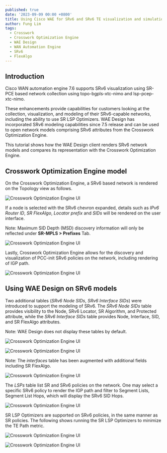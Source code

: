 ```yaml
---
published: true
date: '2023-09-09 00:00 +0800'
title: Using Cisco WAE for SRv6 and SRv6 TE visualization and simulation
author: Fung Lim
tags:
  - Crosswork
  - Crosswork Optimization Engine
  - WAE Design
  - WAN Automation Engine
  - SRv6
  - FlexAlgo
---
```

## Introduction

Cisco WAN automation engine 7.6 supports SRv6 visualization using SR-PCE based network collection using topo-bgpls-xtc-nimo and lsp-pcep-xtc-nimo.

These enhancements provide capabilities for customers looking at the collection, visualization, and modeling of their SRv6-capable networks, including the ability to use SR LSP Optimizers. WAE Design has incorporated SRv6 modeling capabilities since 7.5 release and can be used to open network models comprising SRv6 attributes from the Crosswork Optimization Engine. 

This tutorial shows how the WAE Design client renders SRv6 network models and compares its representation with the Crosswork Optimization Engine.

## Crosswork Optimization Engine model

On the Crosswork Optimization Engine, a SRv6 based network is rendered on the Topology view as follows. 

![Crosswork Optimization Engine UI]({{site.baseurl}}/images/using-wae-srv6-img001.png)

If a node is selected with the SRv6 chevron expanded, details such as *IPv6 Router ID*, *SR FlexAlgo*, *Locator prefix* and *SIDs* will be rendered on the user interface.

Note: Maximum SID Depth (MSD) discovery information will only be reflected under **SR-MPLS > Prefixes** Tab.

![Crosswork Optimization Engine UI]({{site.baseurl}}/images/using-wae-srv6-img002.png)

Lastly, Crosswork Optimization Engine allows for the discovery and visualization of PCC-init SRv6 policies on the network, including rendering of IGP path. 

![Crosswork Optimization Engine UI]({{site.baseurl}}/images/using-wae-srv6-img003.png)

## Using WAE Design on SRv6 models 

Two additional tables (*SRv6 Node SIDs*, *SRv6 Interface SIDs*) were introduced to support the modeling of SRv6. The *SRv6 Node SIDs* table provides visibility to the Node, SRv6 Locator, SR Algorithm, and Protected attribute, while the *SRv6 Interface SIDs* table provides Node, Interface, SID, and SR FlexAlgo attributes. 

Note: WAE Design does not display these tables by default. 

![Crosswork Optimization Engine UI]({{site.baseurl}}/images/using-wae-srv6-img004.png)

![Crosswork Optimization Engine UI]({{site.baseurl}}/images/using-wae-srv6-img005.png)

Note: The *interfaces* table has been augmented with additional fields including SR FlexAlgo.

![Crosswork Optimization Engine UI]({{site.baseurl}}/images/using-wae-srv6-img006.png)

The *LSPs* table list SR and SRv6 policies on the network. One may select a specific SRv6 policy to render the IGP path and filter to Segment Lists, Segment List Hops, which will display the SRv6 SID Hops.

![Crosswork Optimization Engine UI]({{site.baseurl}}/images/using-wae-srv6-img007.png)

SR LSP Optimizers are supported on SRv6 policies, in the same manner as SR policies. The following shows running the SR LSP Optimizers to minimize the TE Path metric.

![Crosswork Optimization Engine UI]({{site.baseurl}}/images/using-wae-srv6-img008.png)

![Crosswork Optimization Engine UI]({{site.baseurl}}/images/using-wae-srv6-img009.png)

